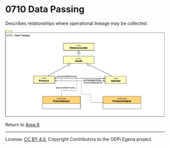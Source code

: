 <!-- SPDX-License-Identifier: CC-BY-4.0 -->
<!-- Copyright Contributors to the ODPi Egeria project. -->

# 0710 Data Passing

Describes relationships where operational lineage may be collected.

![UML](0710-Data-Passing.png#pagewidth)


Return to [Area 6](Area-6-models.md).

----
License: [CC BY 4.0](https://creativecommons.org/licenses/by/4.0/),
Copyright Contributors to the ODPi Egeria project.